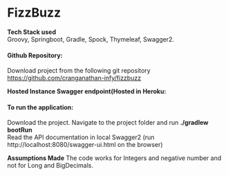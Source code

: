 # FizzBuzz

**Tech Stack used**  
Groovy, Springboot, Gradle, Spock, Thymeleaf, Swagger2.

#### Github Repository:  
Download project from the following git repository https://github.com/cranganathan-infy/fizzbuzz

**Hosted Instance Swagger endpoint(Hosted in Heroku:**

#### To run the application:  
Download the project. Navigate to the project folder and run **./gradlew bootRun**   
Read the API documentation in local
Swagger2 (run http://localhost:8080/swagger-ui.html on the browser)

****Assumptions Made****  The code works for Integers and negative number and not for Long and BigDecimals.